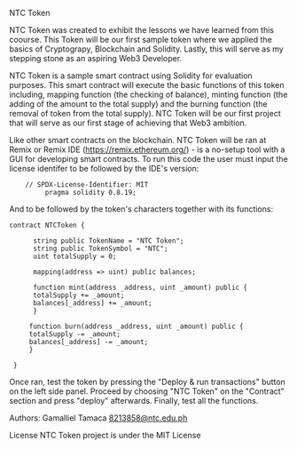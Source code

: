 NTC Token

NTC Token was created to exhibit the lessons we have learned from this coourse. This Token will be our first sample token where we applied the basics of Cryptograpy, Blockchain and Solidity. Lastly, this will serve as my stepping stone as an aspiring Web3 Developer.

NTC Token is a sample smart contract using Solidity for evaluation purposes. This smart contract will execute the basic functions of this token including, mapping function (the checking of balance), minting function (the adding of the amount to the total supply) and the burning function (the removal of token from the total supply). NTC Token will be our first project that will serve as our first stage of achieving that Web3 ambition.

Like other smart contracts on the blockchain. NTC Token will be ran at Remix or Remix IDE (https://remix.ethereum.org/) - is a no-setup tool with a GUI for developing smart contracts. To run this code the user must input the license identifer to be followed by the IDE's version:
        
        // SPDX-License-Identifier: MIT
             pragma solidity 0.8.19;
          
And to be followed by the token's characters together with its functions:
    
    contract NTCToken {
    
          string public TokenName = "NTC Token";
          string public TokenSymbol = "NTC";
          uint totalSupply = 0;
    
          mapping(address => uint) public balances;

          function mint(address _address, uint _amount) public {
          totalSupply += _amount;
          balances[_address] += _amount;
          }

         function burn(address _address, uint _amount) public {
         totalSupply -= _amount;
         balances[_address] -= _amount;
         }

     }
     
Once ran, test the token by pressing the "Deploy & run transactions" button on the left side panel. Proceed by choosing "NTC Token" on the "Contract" section and press "deploy" afterwards. Finally, test all the functions.

Authors: 
Gamalliel Tamaca
8213858@ntc.edu.ph

License
NTC Token project is under the MIT License



